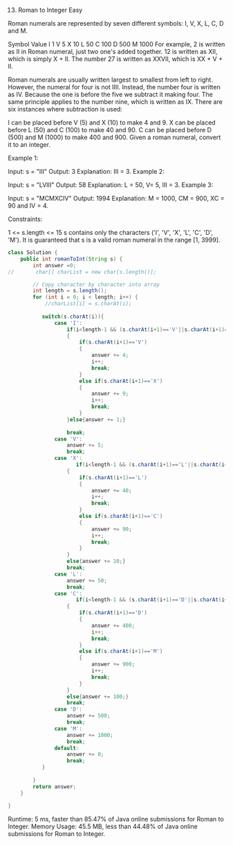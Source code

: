 13. Roman to Integer
Easy

Roman numerals are represented by seven different symbols: I, V, X, L, C, D and M.

Symbol       Value
I             1
V             5
X             10
L             50
C             100
D             500
M             1000
For example, 2 is written as II in Roman numeral, just two one's added together. 12 is written as XII, which is simply X + II. The number 27 is written as XXVII, which is XX + V + II.

Roman numerals are usually written largest to smallest from left to right. However, the numeral for four is not IIII. Instead, the number four is written as IV. Because the one is before the five we subtract it making four. The same principle applies to the number nine, which is written as IX. There are six instances where subtraction is used:

I can be placed before V (5) and X (10) to make 4 and 9. 
X can be placed before L (50) and C (100) to make 40 and 90. 
C can be placed before D (500) and M (1000) to make 400 and 900.
Given a roman numeral, convert it to an integer.

 

Example 1:

Input: s = "III"
Output: 3
Explanation: III = 3.
Example 2:

Input: s = "LVIII"
Output: 58
Explanation: L = 50, V= 5, III = 3.
Example 3:

Input: s = "MCMXCIV"
Output: 1994
Explanation: M = 1000, CM = 900, XC = 90 and IV = 4.
 

Constraints:

1 <= s.length <= 15
s contains only the characters ('I', 'V', 'X', 'L', 'C', 'D', 'M').
It is guaranteed that s is a valid roman numeral in the range [1, 3999].



```java
class Solution {
    public int romanToInt(String s) {
        int answer =0;
//       char[] charList = new char[s.length()];

        // Copy character by character into array
        int length = s.length();
        for (int i = 0; i < length; i++) {
            //charList[i] = s.charAt(i);
       
           switch(s.charAt(i)){
               case 'I':
                   if(i<length-1 && (s.charAt(i+1)=='V'||s.charAt(i+1)=='X'))
                   {
                       if(s.charAt(i+1)=='V')
                       {
                           answer += 4;
                           i++;
                           break;
                       }
                       else if(s.charAt(i+1)=='X')
                       {
                           answer += 9;
                           i++;
                           break;
                       }
                   }else{answer += 1;}
                   
                   break;
               case 'V':
                   answer += 5;
                   break;
               case 'X':
                      if(i<length-1 && (s.charAt(i+1)=='L'||s.charAt(i+1)=='C'))
                   {
                       if(s.charAt(i+1)=='L')
                       {
                           answer += 40;
                           i++;
                           break;
                       }
                       else if(s.charAt(i+1)=='C')
                       {
                           answer += 90;
                           i++;
                           break;
                       }
                   }
                   else{answer += 10;}
                   break;
               case 'L':
                   answer += 50;
                   break;
               case 'C': 
                      if(i<length-1 && (s.charAt(i+1)=='D'||s.charAt(i+1)=='M'))
                   {
                       if(s.charAt(i+1)=='D')
                       {
                           answer += 400;
                           i++;
                           break;
                       }
                       else if(s.charAt(i+1)=='M')
                       {
                           answer += 900;
                           i++;
                           break;
                       }
                   }
                   else{answer += 100;}
                   break;
               case 'D':
                   answer += 500;
                   break;
               case 'M':
                   answer += 1000;
                   break;
               default:
                   answer += 0;
                   break;
           }
        
        }
        return answer;
    }
    
}
```

Runtime: 5 ms, faster than 85.47% of Java online submissions for Roman to Integer.
Memory Usage: 45.5 MB, less than 44.48% of Java online submissions for Roman to Integer.
